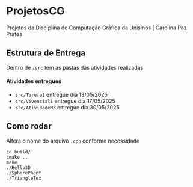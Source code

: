 # ProjetosCG
Projetos da Disciplina de Computação Gráfica da Unisinos | Carolina Paz Prates

## Estrutura de Entrega

Dentro de `/src` tem as pastas das atividades realizadas

#### Atividades entregues

* `src/Tarefa1` entregue dia 13/05/2025
* `src/Vivencial1` entregue dia 17/05/2025
* `src/AtividadeM3` entregue dia 30/05/2025

## Como rodar

Altera o nome do arquivo `.cpp` conforme necessidade

```
cd build/
cmake .. 
make 
./Hello3D
./SpherePhont
./TriangleTex
```
